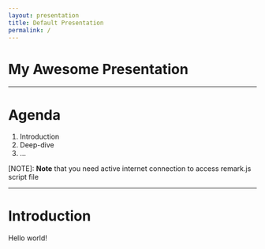 ```yaml
---
layout: presentation
title: Default Presentation
permalink: /
---
```


# My Awesome Presentation

---

# Agenda

1. Introduction
2. Deep-dive
3. ...

[NOTE]: **Note** that you need active internet connection to access remark.js script file

---

# Introduction

Hello world!
